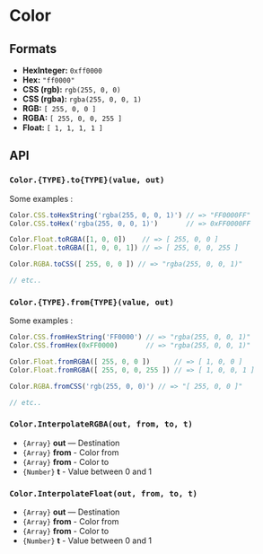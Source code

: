 # Color

## Formats

* **HexInteger:** `0xff0000`
* **Hex:** `"ff0000"`
* **CSS (rgb):** `rgb(255, 0, 0)`
* **CSS (rgba):** `rgba(255, 0, 0, 1)`
* **RGB:** `[ 255, 0, 0 ]`
* **RGBA:** `[ 255, 0, 0, 255 ]`
* **Float:** `[ 1, 1, 1, 1 ]`

## API

### `Color.{TYPE}.to{TYPE}(value, out)`

Some examples :

```js
Color.CSS.toHexString('rgba(255, 0, 0, 1)') // => "FF0000FF"
Color.CSS.toHex('rgba(255, 0, 0, 1)')       // => 0xFF0000FF

Color.Float.toRGBA([1, 0, 0])    // => [ 255, 0, 0 ]
Color.Float.toRGBA([1, 0, 0, 1]) // => [ 255, 0, 0, 255 ]

Color.RGBA.toCSS([ 255, 0, 0 ]) // => "rgba(255, 0, 0, 1)"

// etc..
```

### `Color.{TYPE}.from{TYPE}(value, out)`

Some examples :

```js
Color.CSS.fromHexString('FF0000') // => "rgba(255, 0, 0, 1)"
Color.CSS.fromHex(0xFF0000)       // => "rgba(255, 0, 0, 1)"

Color.Float.fromRGBA([ 255, 0, 0 ])      // => [ 1, 0, 0 ]
Color.Float.fromRGBA([ 255, 0, 0, 255 ]) // => [ 1, 0, 0, 1 ]

Color.RGBA.fromCSS('rgb(255, 0, 0)') // => "[ 255, 0, 0 ]"

// etc..
```

### `Color.InterpolateRGBA(out, from, to, t)`

* `{Array}` **out** — Destination
* `{Array}` **from** - Color from
* `{Array}` **from** - Color to
* `{Number}` **t** - Value between 0 and 1

### `Color.InterpolateFloat(out, from, to, t)`

* `{Array}` **out** — Destination
* `{Array}` **from** - Color from
* `{Array}` **from** - Color to
* `{Number}` **t** - Value between 0 and 1